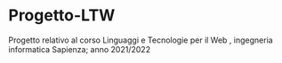 # Progetto-LTW
Progetto relativo al corso Linguaggi e Tecnologie per il Web , ingegneria informatica Sapienza; anno 2021/2022